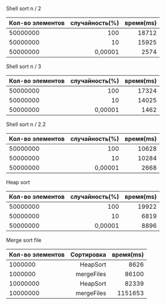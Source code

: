 Shell sort n / 2

Кол-во элементов|случайность(%)|время(ms)
---|---:|---:
50000000|100|18712
50000000|10|15925
50000000|0,00001|2574

Shell sort n / 3

Кол-во элементов|случайность(%)|время(ms)
---|---:|---:
50000000|100|17324
50000000|10|14025
50000000|0,00001|1462

Shell sort n / 2.2

Кол-во элементов|случайность(%)|время(ms)
---|---:|---:
50000000|100|10628
50000000|10|10284
50000000|0,00001|2668

Heap sort 

Кол-во элементов|случайность(%)|время(ms)
---|---:|---:
50000000|100|19922
50000000|10|6819
50000000|0,00001|8896

Merge sort file 

Кол-во элементов|Сортировка|время(ms)
---|---:|---:
1000000|HeapSort|8626
1000000|mergeFiles|86100
10000000|HeapSort|82339
10000000|mergeFiles|1151653


